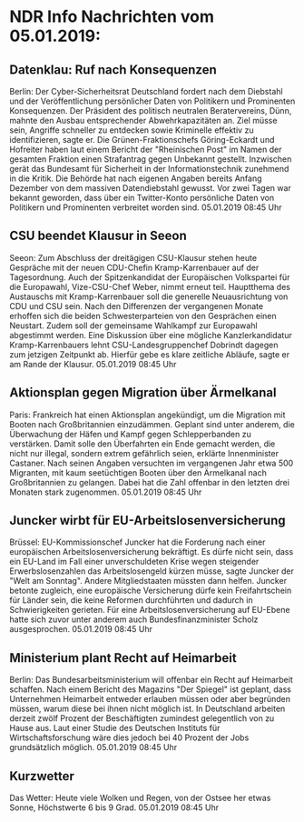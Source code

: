 # NDR Info Nachrichten vom 05.01.2019:


## Datenklau: Ruf nach Konsequenzen
Berlin: Der Cyber-Sicherheitsrat Deutschland fordert nach dem Diebstahl und der Veröffentlichung persönlicher Daten von Politikern und Prominenten Konsequenzen. Der Präsident des politisch neutralen Beratervereins, Dünn, mahnte den Ausbau entsprechender Abwehrkapazitäten an. Ziel müsse sein, Angriffe schneller zu entdecken sowie Kriminelle effektiv zu identifizieren, sagte er. Die Grünen-Fraktionschefs Göring-Eckardt und Hofreiter haben laut einem Bericht der "Rheinischen Post" im Namen der gesamten Fraktion einen Strafantrag gegen Unbekannt gestellt. Inzwischen gerät das Bundesamt für Sicherheit in der Informationstechnik zunehmend in die Kritik. Die Behörde hat nach eigenen Angaben bereits Anfang Dezember von dem massiven Datendiebstahl gewusst. Vor zwei Tagen war bekannt geworden, dass über ein Twitter-Konto persönliche Daten von Politikern und Prominenten verbreitet worden sind. 05.01.2019 08:45 Uhr 

## CSU beendet Klausur in Seeon
Seeon: Zum Abschluss der dreitägigen CSU-Klausur stehen heute Gespräche mit der neuen CDU-Chefin Kramp-Karrenbauer auf der Tagesordnung. Auch der Spitzenkandidat der Europäischen Volkspartei für die Europawahl, Vize-CSU-Chef Weber, nimmt erneut teil. Hauptthema des Austauschs mit Kramp-Karrenbauer soll die generelle Neuausrichtung von CDU und CSU sein. Nach den Differenzen der vergangenen Monate erhoffen sich die beiden Schwesterparteien von den Gesprächen einen Neustart. Zudem soll der gemeinsame Wahlkampf zur Europawahl abgestimmt werden. Eine Diskussion über eine mögliche Kanzlerkandidatur Kramp-Karrenbauers lehnt CSU-Landesgruppenchef Dobrindt dagegen zum jetzigen Zeitpunkt ab. Hierfür gebe es klare zeitliche Abläufe, sagte er am Rande der Klausur. 05.01.2019 08:45 Uhr 

## Aktionsplan gegen Migration über Ärmelkanal
Paris: 	Frankreich hat einen Aktionsplan angekündigt, um die Migration mit Booten nach Großbritannien einzudämmen. Geplant sind unter anderem, die Überwachung der Häfen und Kampf gegen Schlepperbanden zu verstärken. Damit solle den Überfahrten ein Ende gemacht werden, die nicht nur illegal, sondern extrem gefährlich seien, erklärte Innenminister Castaner. Nach seinen Angaben versuchten im vergangenen Jahr etwa 500 Migranten, mit kaum seetüchtigen Booten über den Ärmelkanal nach Großbritannien zu gelangen. Dabei hat die Zahl offenbar in den letzten drei Monaten stark zugenommen. 05.01.2019 08:45 Uhr 

## Juncker wirbt für EU-Arbeitslosenversicherung
Brüssel: 	EU-Kommissionschef Juncker hat die Forderung nach einer europäischen Arbeitslosenversicherung bekräftigt. Es dürfe nicht sein, dass ein EU-Land im Fall einer unverschuldeten Krise wegen steigender Erwerbslosenzahlen das Arbeitslosengeld kürzen müsse, sagte Juncker der "Welt am Sonntag". Andere Mitgliedstaaten müssten dann helfen. Juncker betonte zugleich, eine europäische Versicherung dürfe kein Freifahrtschein für Länder sein, die keine Reformen durchführten und dadurch in Schwierigkeiten gerieten. Für eine Arbeitslosenversicherung auf EU-Ebene hatte sich zuvor unter anderem auch Bundesfinanzminister Scholz ausgesprochen. 05.01.2019 08:45 Uhr 

## Ministerium plant Recht auf Heimarbeit
Berlin: Das Bundesarbeitsministerium will offenbar ein Recht auf Heimarbeit schaffen. Nach einem Bericht des Magazins "Der Spiegel" ist geplant, dass Unternehmen Heimarbeit entweder erlauben müssen oder aber begründen müssen, warum diese bei ihnen nicht möglich ist. In Deutschland arbeiten derzeit zwölf Prozent der Beschäftigten zumindest gelegentlich von zu Hause aus. Laut einer Studie des Deutschen Instituts für Wirtschaftsforschung wäre dies jedoch bei 40 Prozent der Jobs grundsätzlich möglich. 05.01.2019 08:45 Uhr 

## Kurzwetter
Das Wetter: Heute viele Wolken und Regen, von der Ostsee her etwas Sonne, Höchstwerte 6 bis 9 Grad. 05.01.2019 08:45 Uhr 
